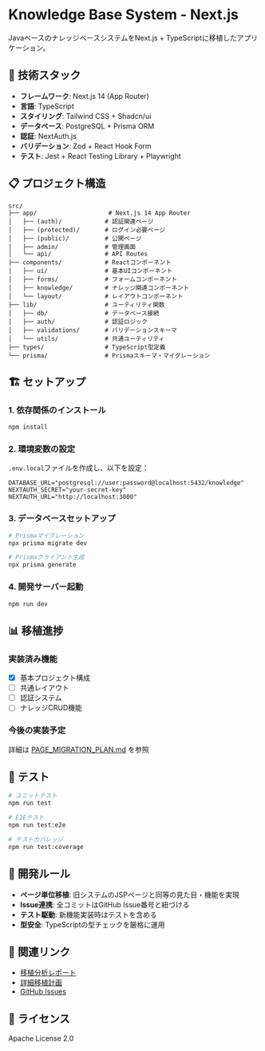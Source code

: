 # Knowledge Base System - Next.js

JavaベースのナレッジベースシステムをNext.js + TypeScriptに移植したアプリケーション。

## 🚀 技術スタック

- **フレームワーク**: Next.js 14 (App Router)
- **言語**: TypeScript
- **スタイリング**: Tailwind CSS + Shadcn/ui
- **データベース**: PostgreSQL + Prisma ORM
- **認証**: NextAuth.js
- **バリデーション**: Zod + React Hook Form
- **テスト**: Jest + React Testing Library + Playwright

## 📋 プロジェクト構造

```
src/
├── app/                    # Next.js 14 App Router
│   ├── (auth)/            # 認証関連ページ
│   ├── (protected)/       # ログイン必要ページ
│   ├── (public)/          # 公開ページ
│   ├── admin/             # 管理画面
│   └── api/               # API Routes
├── components/            # Reactコンポーネント
│   ├── ui/                # 基本UIコンポーネント
│   ├── forms/             # フォームコンポーネント
│   ├── knowledge/         # ナレッジ関連コンポーネント
│   └── layout/            # レイアウトコンポーネント
├── lib/                   # ユーティリティ関数
│   ├── db/                # データベース接続
│   ├── auth/              # 認証ロジック
│   ├── validations/       # バリデーションスキーマ
│   └── utils/             # 共通ユーティリティ
├── types/                 # TypeScript型定義
└── prisma/                # Prismaスキーマ・マイグレーション
```

## 🏗️ セットアップ

### 1. 依存関係のインストール
```bash
npm install
```

### 2. 環境変数の設定
`.env.local`ファイルを作成し、以下を設定：

```env
DATABASE_URL="postgresql://user:password@localhost:5432/knowledge"
NEXTAUTH_SECRET="your-secret-key"
NEXTAUTH_URL="http://localhost:3000"
```

### 3. データベースセットアップ
```bash
# Prismaマイグレーション
npx prisma migrate dev

# Prismaクライアント生成
npx prisma generate
```

### 4. 開発サーバー起動
```bash
npm run dev
```

## 📊 移植進捗

### 実装済み機能
- [x] 基本プロジェクト構成
- [ ] 共通レイアウト
- [ ] 認証システム
- [ ] ナレッジCRUD機能

### 今後の実装予定
詳細は [PAGE_MIGRATION_PLAN.md](../PAGE_MIGRATION_PLAN.md) を参照

## 🧪 テスト

```bash
# ユニットテスト
npm run test

# E2Eテスト
npm run test:e2e

# テストカバレッジ
npm run test:coverage
```

## 📝 開発ルール

- **ページ単位移植**: 旧システムのJSPページと同等の見た目・機能を実現
- **Issue連携**: 全コミットはGitHub Issue番号と紐づける
- **テスト駆動**: 新機能実装時はテストを含める
- **型安全**: TypeScriptの型チェックを厳格に運用

## 🔗 関連リンク

- [移植分析レポート](../MIGRATION_ANALYSIS.md)
- [詳細移植計画](../PAGE_MIGRATION_PLAN.md)
- [GitHub Issues](https://github.com/kawasakiRCS/knowledge-clone/issues)

## 📄 ライセンス

Apache License 2.0
